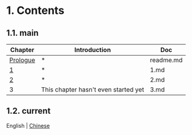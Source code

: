 # 1. Contents

## 1.1. main

| Chapter                 | Introduction                         | Doc       |
| ----------------------- | ------------------------------------ | --------- |
| [Prologue](./readme.md) | \*                                   | readme.md |
| [1](./1.md)             | \*                                   | 1.md      |
| [2](./2.md)             | \*                                   | 2.md      |
| 3                       | This chapter hasn't even started yet | 3.md      |

## 1.2. current

English | [Chinese](../zh/3.md)
